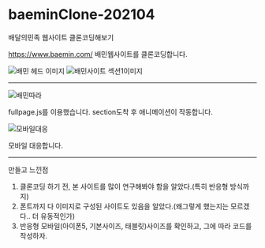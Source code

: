 # baeminClone-202104
배달의민족 웹사이트 클론코딩해보기

https://www.baemin.com/
배민웹사이트를 클론코딩합니다.

![배민](https://user-images.githubusercontent.com/42027890/115679647-c376ef80-a38d-11eb-87d6-839081d24592.PNG)
헤드 이미지
![배민사이트](https://user-images.githubusercontent.com/42027890/115679643-c245c280-a38d-11eb-969b-c2effdaf7183.PNG)
섹션1이미지

-----------------------------------


![배민따라](https://user-images.githubusercontent.com/42027890/115678900-fa003a80-a38c-11eb-8537-8ad9e0ed5846.gif)

fullpage.js를 이용했습니다.
section도착 후 애니메이션이 작동합니다.


![모바일대응](https://user-images.githubusercontent.com/42027890/115679559-acd09880-a38d-11eb-9b99-3444aa0f6d3f.gif)

모바일 대응합니다.

--------------------------

만들고 느낀점

1. 클론코딩 하기 전, 본 사이트를 많이 연구해봐야 함을 알았다.(특히 반응형 방식까지)
2. 폰트까지 다 이미지로 구성된 사이트도 있음을 알았다.(왜그렇게 했는지는 모르겠다.. 더 유동적인가)
3. 반응형 모바일(아이폰5, 기본사이즈, 태블릿)사이즈를 확인하고, 그에 따라 코드를 작성하자.
